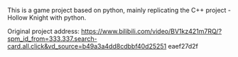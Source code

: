 This is a game project based on python, mainly replicating the C++ project - Hollow Knight with python.

Original project address: https://www.bilibili.com/video/BV1kz421m7RQ/?spm_id_from=333.337.search-card.all.click&vd_source=b49a3a4dd8cdbbf40d25251 eaef27d2f
